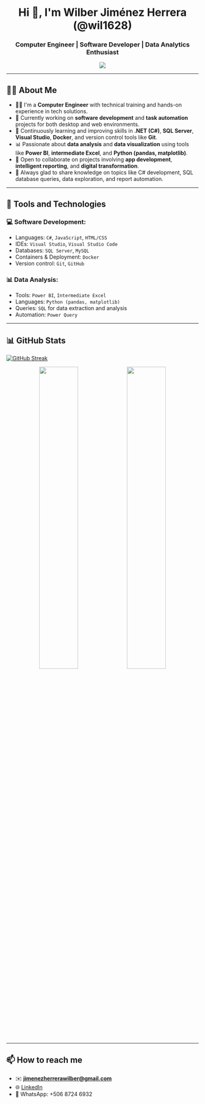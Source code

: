<h1 align="center">Hi 👋, I'm Wilber Jiménez Herrera (@wil1628)</h1>
<h3 align="center">Computer Engineer | Software Developer | Data Analytics Enthusiast</h3>

<p align="center">
  <img src="https://readme-typing-svg.demolab.com/?lines=Computer+Engineer;Software+Development+and+Automation;Passionate+about+Data+Analytics&center=true&width=500&height=25" />
</p>

---

## 👨‍💻 About Me

- 👨‍🎓 I'm a **Computer Engineer** with technical training and hands-on experience in tech solutions.
- 🔭 Currently working on **software development** and **task automation** projects for both desktop and web environments.
- 🌱 Continuously learning and improving skills in **.NET (C#)**, **SQL Server**, **Visual Studio**, **Docker**, and version control tools like **Git**.
- 📊 Passionate about **data analysis** and **data visualization** using tools like **Power BI**, **intermediate Excel**, and **Python (pandas, matplotlib)**.
- 🤝 Open to collaborate on projects involving **app development**, **intelligent reporting**, and **digital transformation**.
- 💬 Always glad to share knowledge on topics like C# development, SQL database queries, data exploration, and report automation.

---

## 🔧 Tools and Technologies

### 💻 Software Development:
- Languages: `C#`, `JavaScript`, `HTML/CSS`
- IDEs: `Visual Studio`, `Visual Studio Code`
- Databases: `SQL Server`, `MySQL`
- Containers & Deployment: `Docker`
- Version control: `Git`, `GitHub`

### 📊 Data Analysis:
- Tools: `Power BI`, `Intermediate Excel`
- Languages: `Python (pandas, matplotlib)`
- Queries: `SQL` for data extraction and analysis
- Automation: `Power Query`

---

## 📊 GitHub Stats

[![GitHub Streak](https://streak-stats.demolab.com?user=wil1628&theme=merko)](https://git.io/streak-stats)

<p align="center">
  <img src="https://github-readme-stats.vercel.app/api?username=wil1628&show_icons=true&theme=radical" width="45%" />
  <img src="https://github-readme-stats.vercel.app/api/top-langs/?username=wil1628&layout=compact&theme=radical" width="45%" />
</p>

---

## 📫 How to reach me

- ✉️ **jimenezherrerawilber@gmail.com**
- 🌐 [LinkedIn](https://www.linkedin.com/in/wilber-jimenez-7a61251bb)
- 📱 WhatsApp: +506 8724 6932
